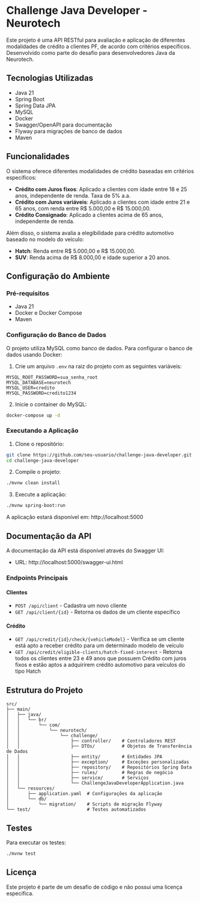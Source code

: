 # Challenge Java Developer - Neurotech

Este projeto é uma API RESTful para avaliação e aplicação de diferentes modalidades de crédito a clientes PF, de acordo com critérios específicos. Desenvolvido como parte do desafio para desenvolvedores Java da Neurotech.

## Tecnologias Utilizadas

- Java 21
- Spring Boot
- Spring Data JPA
- MySQL
- Docker
- Swagger/OpenAPI para documentação
- Flyway para migrações de banco de dados
- Maven

## Funcionalidades

O sistema oferece diferentes modalidades de crédito baseadas em critérios específicos:

- **Crédito com Juros fixos**: Aplicado a clientes com idade entre 18 e 25 anos, independente de renda. Taxa de 5% a.a.
- **Crédito com Juros variáveis**: Aplicado a clientes com idade entre 21 e 65 anos, com renda entre R$ 5.000,00 e R$ 15.000,00.
- **Crédito Consignado**: Aplicado a clientes acima de 65 anos, independente de renda.

Além disso, o sistema avalia a elegibilidade para crédito automotivo baseado no modelo do veículo:
- **Hatch**: Renda entre R$ 5.000,00 e R$ 15.000,00.
- **SUV**: Renda acima de R$ 8.000,00 e idade superior a 20 anos.

## Configuração do Ambiente

### Pré-requisitos

- Java 21
- Docker e Docker Compose
- Maven

### Configuração do Banco de Dados

O projeto utiliza MySQL como banco de dados. Para configurar o banco de dados usando Docker:

1. Crie um arquivo `.env` na raiz do projeto com as seguintes variáveis:
```
MYSQL_ROOT_PASSWORD=sua_senha_root
MYSQL_DATABASE=neurotech
MYSQL_USER=credito
MYSQL_PASSWORD=credito1234
```

2. Inicie o container do MySQL:
```bash
docker-compose up -d
```

### Executando a Aplicação

1. Clone o repositório:
```bash
git clone https://github.com/seu-usuario/challenge-java-developer.git
cd challenge-java-developer
```

2. Compile o projeto:
```bash
./mvnw clean install
```

3. Execute a aplicação:
```bash
./mvnw spring-boot:run
```

A aplicação estará disponível em: http://localhost:5000

## Documentação da API

A documentação da API está disponível através do Swagger UI:
- URL: http://localhost:5000/swagger-ui.html

### Endpoints Principais

#### Clientes
- `POST /api/client` - Cadastra um novo cliente
- `GET /api/client/{id}` - Retorna os dados de um cliente específico

#### Crédito
- `GET /api/credit/{id}/check/{vehicleModel}` - Verifica se um cliente está apto a receber crédito para um determinado modelo de veículo
- `GET /api/credit/eligible-clients/hatch-fixed-interest` - Retorna todos os clientes entre 23 e 49 anos que possuem Crédito com juros fixos e estão aptos a adquirirem crédito automotivo para veículos do tipo Hatch

## Estrutura do Projeto

```
src/
├── main/
│   ├── java/
│   │   └── br/
│   │       └── com/
│   │           └── neurotech/
│   │               └── challenge/
│   │                   ├── controller/    # Controladores REST
│   │                   ├── DTOs/          # Objetos de Transferência de Dados
│   │                   ├── entity/        # Entidades JPA
│   │                   ├── exception/     # Exceções personalizadas
│   │                   ├── repository/    # Repositórios Spring Data
│   │                   ├── rules/         # Regras de negócio
│   │                   ├── service/       # Serviços
│   │                   └── ChallengeJavaDeveloperApplication.java
│   └── resources/
│       ├── application.yaml  # Configurações da aplicação
│       └── db/
│           └── migration/    # Scripts de migração Flyway
└── test/                     # Testes automatizados
```

## Testes

Para executar os testes:

```bash
./mvnw test
```

## Licença

Este projeto é parte de um desafio de código e não possui uma licença específica.
